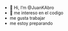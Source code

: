 - 👋 Hi, I’m @JuanKAbro
- 👀 me intereso en el codigo
- me gusta trabajar
- me estoy preparando

<!---
JuanKAbro/JuanKAbro is a ✨ special ✨ repository because its `README.md` (this file) appears on your GitHub profile.
You can click the Preview link to take a look at your changes.
--->
